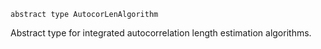 ```
abstract type AutocorLenAlgorithm
```

Abstract type for integrated autocorrelation length estimation algorithms.
